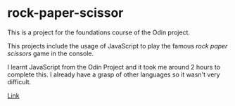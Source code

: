 # rock-paper-scissor
This is a project for the foundations course of the Odin project.

This projects include the usage of JavaScript to play the famous *rock paper scissors* game in the console.

I learnt JavaScript from the Odin Project and it took me around 2 hours to complete this. I already have a grasp of other languages so it wasn't very difficult.

[Link](https://ar-em.github.io/rock-paper-scissor/)
